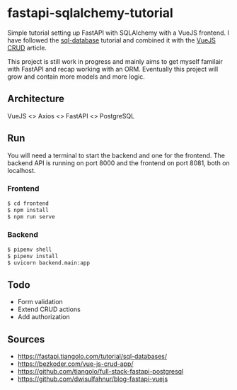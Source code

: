 # fastapi-sqlalchemy-tutorial
Simple tutorial setting up FastAPI with SQLAlchemy with a VueJS frontend. I have followed the [sql-database](https://fastapi.tiangolo.com/tutorial/sql-databases/) tutorial and combined it with the [VueJS CRUD](https://bezkoder.com/vue-js-crud-app/) article.

This project is still work in progress and mainly aims to get myself familair with FastAPI and recap working with an ORM. Eventually this project will grow and contain more models and more logic.

## Architecture

VueJS <> Axios <> FastAPI <> PostgreSQL

## Run
You will need a terminal to start the backend and one for the frontend. The backend API is running on port 8000 and the frontend on port 8081, both on localhost.

### Frontend

```bash
$ cd frontend
$ npm install
$ npm run serve
```

### Backend

```bash
$ pipenv shell
$ pipenv install
$ uvicorn backend.main:app
```


## Todo
- Form validation
- Extend CRUD actions
- Add authorization

## Sources
- https://fastapi.tiangolo.com/tutorial/sql-databases/
- https://bezkoder.com/vue-js-crud-app/
- https://github.com/tiangolo/full-stack-fastapi-postgresql
- https://github.com/dwisulfahnur/blog-fastapi-vuejs
